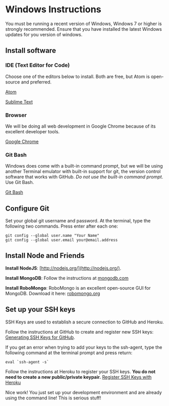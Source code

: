 Windows Instructions
====

You must be running a recent version of Windows, Windows 7 or higher is strongly recommended. Ensure that you have installed the latest Windows updates for you version of windows.

## Install software

### IDE (Text Editor for Code)
Choose one of the editors below to install.  Both are free, but Atom is open-source and preferred.

[Atom](https://atom.io)

[Sublime Text](http://www.sublimetext.com/)

### Browser
We will be doing all web development in Google Chrome because of its excellent developer tools.

[Google Chrome](https://www.google.com/intl/en-US/chrome/browser/)

### Git Bash

Windows does come with a built-in command prompt, but we will be using another Terminal emulator with built-in support for git, the version control software that works with GitHub. *Do not use the built-in command prompt*. Use Git Bash.

[Git Bash](http://msysgit.github.io/)

## Configure Git

Set your global git username and password. At the terminal, type the following two commands. Press enter after each one:

	git config --global user.name "Your Name"
	git config --global user.email your@email.address

## Install Node and Friends

**Install NodeJS**: [http://nodejs.org/](http://nodejs.org/).


**Install MongoDB**:  Follow the instructions at [mongodb.com](https://www.mongodb.com)

**Install RoboMongo**:  RoboMongo is an excellent open-source GUI for MongoDB.  Download it here: [robomongo.org](https://robomongo.org/download)

## Set up your SSH keys

SSH Keys are used to establish a secure connection to GitHub and Heroku.

Follow the instructions at GitHub to create and register new SSH keys: [Generating SSH Keys for GitHub](https://help.github.com/articles/generating-ssh-keys).

If you get an error when trying to add your keys to the ssh-agent, type the following command at the terminal prompt and press return:

	eval `ssh-agent -s`

Follow the instructions at Heroku to register your SSH keys. **You do not need to create a new public/private keypair.** [Register SSH Keys with Heroku](https://devcenter.heroku.com/articles/keys)

Nice work! You just set up your development environment and are already using the command line! This is serious stuff!
